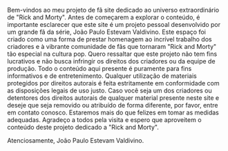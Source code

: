 Bem-vindos ao meu projeto de fã site dedicado ao universo extraordinário de "Rick and Morty".
Antes de começarem a explorar o conteúdo, é importante esclarecer que este site é um projeto pessoal desenvolvido por um grande fã da série, João Paulo Estevam Valdivino. Este espaço foi criado como uma forma de prestar homenagem ao incrível trabalho dos criadores e à vibrante comunidade de fãs que tornaram "Rick and Morty" tão especial na cultura pop.
Quero ressaltar que este projeto não tem fins lucrativos e não busca infringir os direitos dos criadores ou da equipe de produção. Todo o conteúdo aqui presente é puramente para fins informativos e de entretenimento. Qualquer utilização de materiais protegidos por direitos autorais é feita estritamente em conformidade com as disposições legais de uso justo.
Caso você seja um dos criadores ou detentores dos direitos autorais de qualquer material presente neste site e deseje que seja removido ou atribuído de forma diferente, por favor, entre em contato conosco. Estaremos mais do que felizes em tomar as medidas adequadas.
Agradeço a todos pela visita e espero que aproveitem o conteúdo deste projeto dedicado a "Rick and Morty".


Atenciosamente,
João Paulo Estevam Valdivino.
